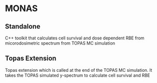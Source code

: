 # MONAS
## Standalone
C++ toolkit that calculates cell survival and dose dependent RBE from micorodosimetric spectrum from TOPAS MC simulation

## Topas Extension
Topas extension which is called at the end of the TOPAS MC simulation. It takes the TOPAS simulated y-spectrum to calculate cell survival and RBE

